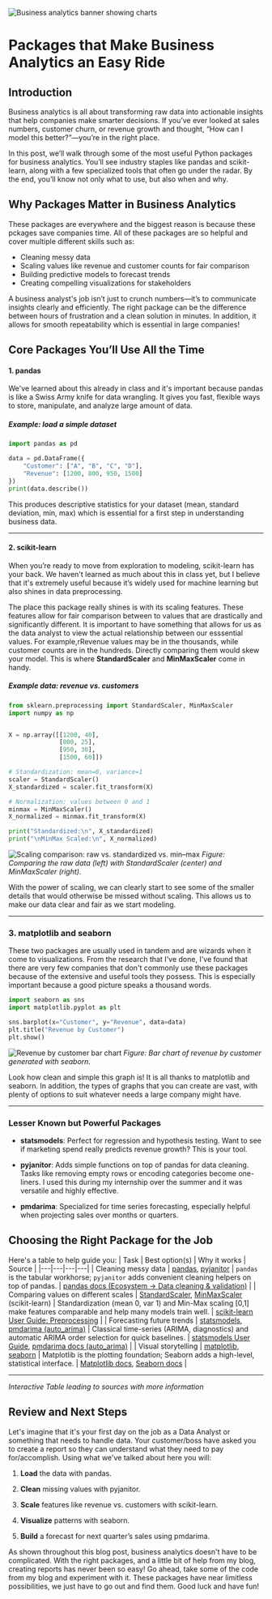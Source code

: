 ![Business analytics banner showing charts](assets/img/banner.jpg)

# Packages that Make Business Analytics an Easy Ride

## Introduction

Business analytics is all about transforming raw data into actionable insights that help companies make smarter decisions. If you’ve ever looked at sales numbers, customer churn, or revenue growth and thought, “How can I model this better?”—you’re in the right place.

In this post, we’ll walk through some of the most useful Python packages for business analytics. You’ll see industry staples like pandas and scikit-learn, along with a few specialized tools that often go under the radar. By the end, you’ll know not only what to use, but also when and why.

## Why Packages Matter in Business Analytics

These packages are everywhere and the biggest reason is because these pckages save companies time. All of these packages are so helpful and cover multiple different skills such as:

- Cleaning messy data
- Scaling values like revenue and customer counts for fair comparison
- Building predictive models to forecast trends
- Creating compelling visualizations for stakeholders

A business analyst's job isn’t just to crunch numbers—it’s to communicate insights clearly and efficiently. The right package can be the difference between hours of frustration and a clean solution in minutes. In addition, it allows for smooth repeatability which is essential in large companies!

## Core Packages You’ll Use All the Time

#### 1. pandas

We've learned about this already in class and it's important because pandas is like a Swiss Army knife for data wrangling. It gives you fast, flexible ways to store, manipulate, and analyze large amount of data.

##### Example: load a simple dataset

```python
import pandas as pd

data = pd.DataFrame({
    "Customer": ["A", "B", "C", "D"],
    "Revenue": [1200, 800, 950, 1500]
})
print(data.describe())
```

This produces descriptive statistics for your dataset (mean, standard deviation, min, max) which is essential for a first step in understanding business data.

---

#### 2. scikit-learn

When you’re ready to move from exploration to modeling, scikit-learn has your back. We haven't learned as much about this in class yet, but I believe that it's extremely useful because it’s widely used for machine learning but also shines in data preprocessing.

The place this package really shines is with its scaling features. These features allow for fair comparison between to values that are drastically and significantly different. It is important to have something that allows for us as the data analyst to view the actual relationship between our esssential values. For example,rRevenue values may be in the thousands, while customer counts are in the hundreds. Directly comparing them would skew your model. This is where **StandardScaler** and **MinMaxScaler** come in handy.

##### Example data: revenue vs. customers

```python
from sklearn.preprocessing import StandardScaler, MinMaxScaler
import numpy as np


X = np.array([[1200, 40],
              [800, 25],
              [950, 30],
              [1500, 60]])

# Standardization: mean=0, variance=1
scaler = StandardScaler()
X_standardized = scaler.fit_transform(X)

# Normalization: values between 0 and 1
minmax = MinMaxScaler()
X_normalized = minmax.fit_transform(X)

print("Standardized:\n", X_standardized)
print("\nMinMax Scaled:\n", X_normalized)
```

![Scaling comparison: raw vs. standardized vs. min–max](assets/img/scaling_comparison.png)
_Figure: Comparing the raw data (left) with StandardScaler (center) and MinMaxScaler (right)._

With the power of scaling, we can clearly start to see some of the smaller details that would otherwise be missed without scaling. This allows us to make our data clear and fair as we start modeling.

---

### 3. matplotlib and seaborn

These two packages are usually used in tandem and are wizards when it come to visualizations. From the research that I've done, I've found that there are very few companies that don't commonly use these packages because of the extensive and useful tools they possess. This is especially important because a good picture speaks a thousand words.

```python
import seaborn as sns
import matplotlib.pyplot as plt

sns.barplot(x="Customer", y="Revenue", data=data)
plt.title("Revenue by Customer")
plt.show()
```

![Revenue by customer bar chart](assets/img/revenue_by_customer.png)
_Figure: Bar chart of revenue by customer generated with seaborn._

Look how clean and simple this graph is! It is all thanks to matplotlib and seaborn. In addition, the types of graphs that you can create are vast, with plenty of options to suit whatever needs a large company might have.

---

### Lesser Known but Powerful Packages

- **statsmodels**: Perfect for regression and hypothesis testing. Want to see if marketing spend really predicts revenue growth? This is your tool.

- **pyjanitor**: Adds simple functions on top of pandas for data cleaning. Tasks like removing empty rows or encoding categories become one-liners. I used this during my internship over the summer and it was versatile and highly effective.

- **pmdarima**: Specialized for time series forecasting, especially helpful when projecting sales over months or quarters.

## Choosing the Right Package for the Job

Here's a table to help guide you:
| Task | Best option(s) | Why it works | Source |
|---|---|---|---|
| Cleaning messy data | [pandas](https://pandas.pydata.org/docs/), [pyjanitor](https://pandas.pydata.org/pandas-docs/version/1.5.1/ecosystem.html) | `pandas` is the tabular workhorse; `pyjanitor` adds convenient cleaning helpers on top of pandas. | [pandas docs (Ecosystem → Data cleaning & validation)](https://pandas.pydata.org/pandas-docs/version/1.5.1/ecosystem.html) |
| Comparing values on different scales | [StandardScaler](https://scikit-learn.org/stable/modules/preprocessing.html), [MinMaxScaler](https://scikit-learn.org/stable/modules/preprocessing.html) (scikit-learn) | Standardization (mean 0, var 1) and Min-Max scaling \[0,1\] make features comparable and help many models train well. | [scikit-learn User Guide: Preprocessing](https://scikit-learn.org/stable/modules/preprocessing.html) |
| Forecasting future trends | [statsmodels](https://www.statsmodels.org/stable/user-guide.html), [pmdarima (auto_arima)](https://alkaline-ml.com/pmdarima/modules/generated/pmdarima.arima.auto_arima.html) | Classical time-series (ARIMA, diagnostics) and automatic ARIMA order selection for quick baselines. | [statsmodels User Guide](https://www.statsmodels.org/stable/user-guide.html), [pmdarima docs (auto_arima)](https://alkaline-ml.com/pmdarima/modules/generated/pmdarima.arima.auto_arima.html) |
| Visual storytelling | [matplotlib](https://matplotlib.org/stable/), [seaborn](https://seaborn.pydata.org/) | Matplotlib is the plotting foundation; Seaborn adds a high-level, statistical interface. | [Matplotlib docs](https://matplotlib.org/stable/), [Seaborn docs](https://seaborn.pydata.org/) |

---

_Interactive Table leading to sources with more information_

## Review and Next Steps

Let's imagine that it's your first day on the job as a Data Analyst or something that needs to handle data. Your customer/boss have asked you to create a report so they can understand what they need to pay for/accomplish. Using what we've talked about here you will:

1. **Load** the data with pandas.

1. **Clean** missing values with pyjanitor.

1. **Scale** features like revenue vs. customers with scikit-learn.

1. **Visualize** patterns with seaborn.

1. **Build** a forecast for next quarter’s sales using pmdarima.

As shown throughout this blog post, business analytics doesn't have to be complicated. With the right packages, and a little bit of help from my blog, creating reports has never been so easy! Go ahead, take some of the code from my blog and experiment with it. These packages have near limitless possibilities, we just have to go out and find them. Good luck and have fun!
